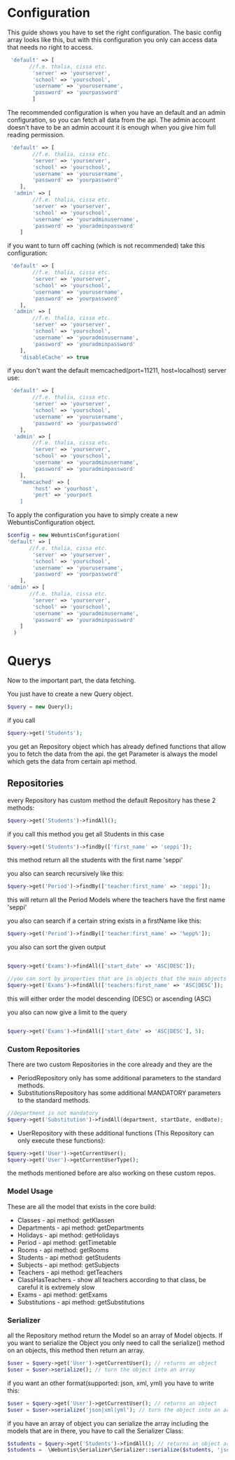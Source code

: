 # Configuration

This guide shows you have to set the right configuration.
The basic config array looks like this, but with this configuration you only can access data that needs no right to access.

```php
 'default' => [
       //f.e. thalia, cissa etc.
        'server' => 'yourserver',
        'school' => 'yourschool',
        'username' => 'yourusername',
        'password' => 'yourpassword'
        ]
```

The recommended configuration is when you have an default and an admin configuration, so you can fetch all data from the api. The admin account doesn't have to be an admin account it is enough when you give him full reading permission.

```php
 'default' => [
        //f.e. thalia, cissa etc.
        'server' => 'yourserver',
        'school' => 'yourschool',
        'username' => 'yourusername',
        'password' => 'yourpassword'
    ],
  'admin' => [
        //f.e. thalia, cissa etc.
        'server' => 'yourserver',
        'school' => 'yourschool',
        'username' => 'youradminusername',
        'password' => 'youradminpassword'
    ]
```

if you want to turn off caching (which is not recommended) take this configuration:

```php
 'default' => [
        //f.e. thalia, cissa etc.
        'server' => 'yourserver',
        'school' => 'yourschool',
        'username' => 'yourusername',
        'password' => 'yourpassword'
    ],
  'admin' => [
        //f.e. thalia, cissa etc.
        'server' => 'yourserver',
        'school' => 'yourschool',
        'username' => 'youradminusername',
        'password' => 'youradminpassword'
    ],
    'disableCache' => true
```
if you don't want the default memcached(port=11211, host=localhost) server use:

```php
 'default' => [
        //f.e. thalia, cissa etc.
        'server' => 'yourserver',
        'school' => 'yourschool',
        'username' => 'yourusername',
        'password' => 'yourpassword'
    ],
  'admin' => [
        //f.e. thalia, cissa etc.
        'server' => 'yourserver',
        'school' => 'yourschool',
        'username' => 'youradminusername',
        'password' => 'youradminpassword'
    ],
    'memcached' => [
        'host' => 'yourhost',
        'port' => 'yourport
    ]
```

To apply the configuration you have to simply create a new WebuntisConfiguration object.

```php
$config = new WebuntisConfiguration(
'default' => [
       //f.e. thalia, cissa etc.
        'server' => 'yourserver',
        'school' => 'yourschool',
        'username' => 'yourusername',
        'password' => 'yourpassword'
    ],
'admin' => [
       //f.e. thalia, cissa etc.
        'server' => 'yourserver',
        'school' => 'yourschool',
        'username' => 'youradminusername',
        'password' => 'youradminpassword'
    ]
  )
```

# Querys 

Now to the important part, the data fetching.

You just have to create a new Query object.

```php
$query = new Query();
```

if you call
```php
$query->get('Students');
```
you get an Repository object which has already defined functions that allow you to fetch the data from the api. the get Parameter is always the model which gets the data from certain api method. 

## Repositories

every Repository has custom method the default Repository has these 2 methods:

```php
$query->get('Students')->findAll();
```
if you call this method you get all Students in this case

```php
$query->get('Students')->findBy(['first_name' => 'seppi']);
```
this method return all the students with the first name 'seppi'

you also can search recursively like this:

```php
$query->get('Period')->findBy(['teacher:first_name' => 'seppi']);
```
this will return all the Period Models where the teachers have the first name 'seppi'

you also can search if a certain string exists in a firstName like this:

```php
$query->get('Period')->findBy(['teacher:first_name' => '%epp%']);
```

you also can sort the given output

```php

$query->get('Exams')->findAll(['start_date' => 'ASC|DESC']);

//you can sort by properties that are in objects that the main objects contains, but that is restricted to one level
$query->get('Exams')->findAll(['teachers:first_name' => 'ASC|DESC']);
```

this will either order the model descending (DESC) or ascending (ASC)

you also can now give a limit to the query
```php

$query->get('Exams')->findAll(['start_date' => 'ASC|DESC'], 5);
```

### Custom Repositories

There are two custom Repositories in the core already and they are the

* PeriodRepository only has some additional parameters to the standard methods.
* SubstitutionsRepository has some additional MANDATORY parameters to the standard methods.

```php
//department is not mandatory
$query->get('Substitution')->findAll(department, startDate, endDate);
```

* UserRepository with these additional functions (This Repository can only execute these functions):

```php
$query->get('User')->getCurrentUser();
$query->get('User')->getCurrentUserType();
```

the methods mentioned before are also working on these custom repos.

### Model Usage

These are all the model that exists in the core build:

* Classes - api method: getKlassen
* Departments - api method: getDepartments
* Holidays - api method: getHolidays
* Period - api method: getTimetable
* Rooms - api method: getRooms
* Students - api method: getStudents
* Subjects - api method: getSubjects
* Teachers - api method: getTeachers
* ClassHasTeachers - show all teachers according to that class, be careful it is extremely slow
* Exams - api method: getExams
* Substitutions - api method: getSubstitutions

### Serializer

all the Repository method return the Model so an array of Model objects. If you want to serialize the Object you only need to call the serialize() method on an objects, this method then return an array.

```php
$user = $query->get('User')->getCurrentUser(); // returns an object
$user = $user->serialize(); // turn the object into an array
```

if you want an other format(supported: json, xml, yml) you have to write this:

```php
$user = $query->get('User')->getCurrentUser(); // returns an object
$user = $user->serialize('json|xml|yml'); // turn the object into an array
```

if you have an array of object you can serialize the array including the models that are in there, you have to call the Serializer Class:

```php
$students = $query->get('Students')->findAll(); // returns an object array
$students =  \Webuntis\Serializer\Serializer::serialize($students, 'json|xml|yml') // turn the object array into an array,
                                                                                   // if the second parameter is empty it will return an php array
```


